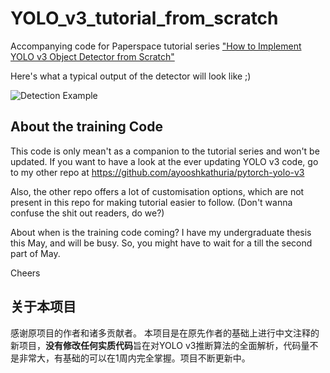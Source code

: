 # YOLO_v3_tutorial_from_scratch
Accompanying code for Paperspace tutorial series ["How to Implement YOLO v3 Object Detector from Scratch"](https://blog.paperspace.com/how-to-implement-a-yolo-object-detector-in-pytorch/)

Here's what a typical output of the detector will look like ;)

![Detection Example](https://i.imgur.com/m2jwnen.png)

## About the training Code

This code is only mean't as a companion to the tutorial series and won't be updated. If you want to have a look at the ever updating YOLO v3 code, go to my other repo at https://github.com/ayooshkathuria/pytorch-yolo-v3

Also, the other repo offers a lot of customisation options, which are not present in this repo for making tutorial easier to follow. (Don't wanna confuse the shit out readers, do we?)

About when is the training code coming? I have my undergraduate thesis this May, and will be busy. So, you might have to wait for a till the second part of May. 

Cheers

## 关于本项目
感谢原项目的作者和诸多贡献者。 本项目是在原先作者的基础上进行中文注释的新项目，**没有修改任何实质代码**旨在对YOLO v3推断算法的全面解析，代码量不是非常大，有基础的可以在1周内完全掌握。项目不断更新中。